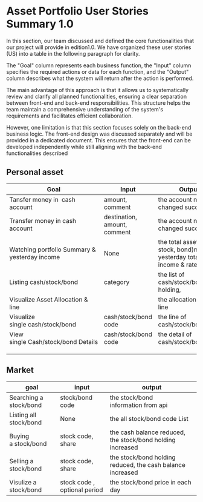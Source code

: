 # Asset Portfolio User Stories Summary 1.0

In this section, our team discussed and defined the core functionalities that our project will provide in edition1.0. We have organized these user stories (US) into a table in the following paragraph for clarity.

The "Goal" column represents each business function, the "Input" column specifies the required actions or data for each function, and the "Output" column describes what the system will return after the action is performed.

The main advantage of this approach is that it allows us to systematically review and clarify all planned functionalities, ensuring a clear separation between front-end and back-end responsibilities. This structure helps the team maintain a comprehensive understanding of the system's requirements and facilitates efficient collaboration.

However, one limitation is that this section focuses solely on the back-end business logic. The front-end design was discussed separately and will be provided in a dedicated document. This ensures that the front-end can be developed independently while still aligning with the back-end functionalities described

## Personal asset

| Goal                                          | Input                        | Output                                                                   |
| --------------------------------------------- | ---------------------------- | ------------------------------------------------------------------------ |
| Tansfer money in  cash account                | amount, comment              | the account number changed successfully                                  |
| Transfer money in cash account                | destination, amount, comment | the account number changed successfully                                  |
| Watching portfolio Summary & yesterday income | None                         | the total asset (cash, stock, bond)number, yesterday total income & rate |
| Listing cash/stock/bond                       | category                     | the list of cash/stock/bond user holding,                                |
| Visualize Asset Allocation & line             |                              | the allocation pie & line                                                |
| Visualize single cash/stock/bond              | cash/stock/bond code         | the line of cash/stock/bond                                              |
| View single Cash/stock/bond Details           | cash/stock/bond code         | the detail of cash/stock/bond                                            |
|                                               |                              |                                                                          |
|                                               |                              |                                                                          |
|                                               |                              |                                                                          |

## Market

| goal                   | input                        | output                                                     |
| ---------------------- | ---------------------------- | ---------------------------------------------------------- |
| Searching a stock/bond | stock/bond code              | the stock/bond information from api                        |
| Listing all stock/bond | None                         | the all stock/bond code List                               |
| Buying a stock/bond    | stock code, share            | the cash balance reduced, the stock/bond holding increased |
| Selling a stock/bond   | stock code, share            | the stock/bond holding reduced, the cash balance increased |
| Visulize a stock/bond  | stock code , optional period | the stock/bond price in each day                           |
